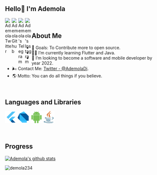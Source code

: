 ## Hello👋 I'm Ademola

<a href="https://twitter.com/AdemolaDi"> <img align="left" alt="Ademola Twitter" width="22px" src="https://cdn.jsdelivr.net/npm/simple-icons@v3/icons/twitter.svg" /> </a> 

<a href="https://github.com/demola234"> <img align="left" alt="Ademola Github" width="22px" src="https://cdn.jsdelivr.net/npm/simple-icons@v3/icons/github.svg" /> </a>

<a href="https://t.me/Ademoladi"> <img align="left" alt="Ademola's Telegram" width="22px" src="https://cdn.jsdelivr.net/npm/simple-icons@v3/icons/telegram.svg" /> </a> 

<a href="https://instagram.com/eon_demola"> <img align="left" alt="Ademola's Instagram" width="22px" src="https://cdn.jsdelivr.net/npm/simple-icons@v3/icons/instagram.svg" /> </a> 

<br/>

## About Me

- 🔭 Goals: To Contribute more to open source.
- 👨‍💻 I’m currently learning Flutter and Java.
- 🤔 I’m looking to become a software and mobile developer by year 2022.
- 🌬 Contact Me: [Twitter - @AdemolaDi](https://twitter.com/ademoladi). 
- 🌎 Motto: You can do all things if you believe.

<br/> 

## Languages and Libraries

<code><img height="40" 
src="https://raw.githubusercontent.com/github/explore/80688e429a7d4ef2fca1e82350fe8e3517d3494d/topics/flutter/flutter.png"></code><code><img height="40" 
src="https://raw.githubusercontent.com/github/explore/80688e429a7d4ef2fca1e82350fe8e3517d3494d/topics/dart/dart.png"></code> <code><img height="40" 
src="https://raw.githubusercontent.com/github/explore/80688e429a7d4ef2fca1e82350fe8e3517d3494d/topics/android/android.png"></code><code><img height="40" 
src="https://raw.githubusercontent.com/github/explore/80688e429a7d4ef2fca1e82350fe8e3517d3494d/topics/java/java.png"></code>

<br/> 

## Progress
<a href="https://github.com/demola234"> <img align="center" src="https://github-readme-stats.vercel.app/api?username=demola234&show_icons=true&theme=dark&line_height=27" alt="Ademola's github stats"/> </a> 

<p align="left"> <img src="https://komarev.com/ghpvc/?username=demola234&label=Views&color=blue&style=plastic" alt="demola234" /> </p> 

